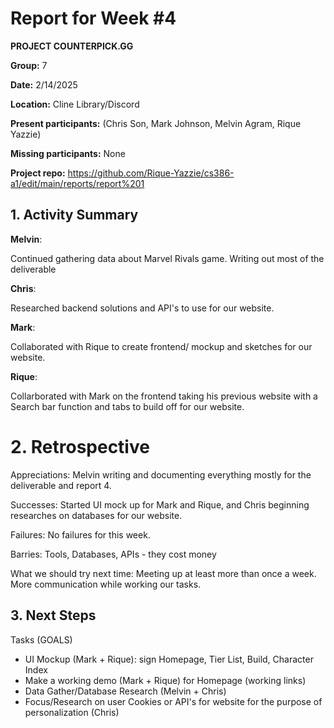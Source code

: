 # Report for Week #4
**PROJECT COUNTERPICK.GG**

**Group:** 7

**Date:** 2/14/2025

**Location:** Cline Library/Discord

**Present participants:** (Chris Son, Mark Johnson, Melvin Agram, Rique Yazzie)

**Missing participants:** None

**Project repo:** https://github.com/Rique-Yazzie/cs386-a1/edit/main/reports/report%201

## 1. Activity Summary

**Melvin**: 

Continued gathering data about Marvel Rivals game. Writing out most of the deliverable 

**Chris**: 

Researched backend solutions and API's to use for our website. 

**Mark**: 

Collaborated with Rique to create frontend/ mockup and sketches for our website.

**Rique**: 

Collarborated with Mark on the frontend taking his previous website with a Search bar function and tabs to build off for our website. 

# 2. Retrospective

Appreciations: Melvin writing and documenting everything mostly for the deliverable and report 4.

Successes: Started UI mock up for Mark and Rique, and Chris beginning researches on databases for our website.

Failures: No failures for this week.

Barries: Tools, Databases, APIs - they cost money

What we should try next time: Meeting up at least more than once a week. More communication while working our tasks. 

## 3. Next Steps

Tasks (GOALS)
- UI Mockup (Mark + Rique): sign Homepage, Tier List, Build, Character Index
- Make a working demo (Mark + Rique) for Homepage (working links)
- Data Gather/Database Research (Melvin + Chris)
- Focus/Research on user Cookies or API's for website for the purpose of personalization (Chris)

